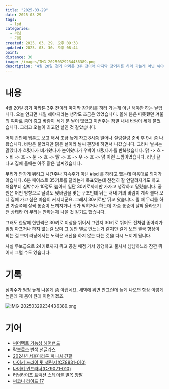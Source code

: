```yaml
---
title: "2025-03-29"
date: 2025-03-29
tags:
  - lsd
categories:
  - 러닝
  - 기록
created: 2025. 03. 29. 오후 09:38
updated: 2025. 03. 30. 오후 08:44
point:
distance: 30
image: /images/IMG-20250329234436389.png
description: "4월 20일 경기 마라톤 3주 전이라 마지막 장거리를 하러 가는게 아닌 해야만 하는 날입니다. 오늘 안되면 내일 해야지라는 생각도 조금은 있었습니다. 올해 봄은 따뜻했던 겨울의 여파로 좀더 춥고 바람이 세게 분 날이 많았고 이번주는 정말 내내 바람이 세게 불었습니다. 그리고 오늘이 최고"
---
```


# 내용

4월 20일 경기 마라톤 3주 전이라 마지막 장거리를 하러 가는게 아닌 해야만 하는 날입니다. 오늘 안되면 내일 해야지라는 생각도 조금은 있었습니다. 올해 봄은 따뜻했던 겨울의 여파로 좀더 춥고 바람이 세게 분 날이 많았고 이번주는 정말 내내 바람이 세게 불었습니다. 그리고 오늘이 최고인 날인 것 같았습니다.

어제 간만에 웹툰도 보고 해서 조금 늦게 자고 8시쯤 일어나 설렁설렁 준비 후 9시 쯤 나왔습니다. 바람은 불었지만 맑은 날이라 날씨 괜찮네 하면서 나갔습니다. 그러나 날씨는 맑았다가 흐렸다가 비가왔다가 눈이왔다가 우박이 내렸다가를 반복했습니다. 맑 -> 흐 -> 비 -> 흐 -> 눈 -> 흐 -> 맑 -> 흐 -> 우 -> 흐 -> 맑 이런 느낌이었습니다. 러닝 끝나고 집에 올때는 아주 맑은 날씨였습니다.

무리가 안가게 뛰려고 시간주나 지속주가 아닌 #lsd 를 하려고 했는데 마음대로 되지가 않습니다. 6분 페이스로 35키로를 달리는게 목표였는데 천천히 잘 안달려지기도 하고 처음부터 심박수가 10정도 높아서 일단 30키로까지만 가자고 생각하고 달렸습니다. 공원은 어떤 방향으로 달려도 맞바람을 맞는 구조인데 뛰는 내내 거의 바람이 계속 불다 보니 집에 가고 싶은 마음이 커지더군요. 그래서 30키로만 뛰고 왔습니다. 뛸 때 무리를 하면 가슴쪽에 살짝 통증이 느껴지거나 귀가 막히거나 하는데 가슴 통증이 살짝 올라오기 전 상태라 더 무리는 안하는게 나을 것 같기도 했습니다.

그래도 한달에 한번씩은 30키로 이상을 뛰어서 그런지 30키로 뛰어도 전처럼 종아리가 엄청 아프거나 하지 않는걸 보며 그 동안 별로 안느는거 같지만 길게 보면 결국 향상이 되는 걸 보며 러닝에서는 노력은 배신을 하지 않는 다는 것을 다시 느끼게 됩니다.

사실 무보급으로 24키로까지 뛰고 공원 매점 가서 양갱하고 물사서 냠냠하느라 잠깐 뛰어서 그럴 수도 있습니다.

# 기록

심박수가 엄청 높게 나온게 좀 아쉽네요. 새벽에 뛰면 안그런데 늦게 나오면 항상 이렇게 높은데 제 몸이 원래 이런거겠죠.

![IMG-20250329234436389.png](/images/IMG-20250329234436389.png)

# 기어

- [써머텍트 기능성 헤어밴드](/posts/써머텍트-기능성-헤어밴드)
- [락브로스 변색 선글라스](/posts/락브로스-변색-선글라스)
- [2024년 서울마라톤 피니셔 긴팔](/posts/2024년-서울마라톤-피니셔-긴팔)
- [나이키 드라이 핏 챌린저(CZ8831-010)](/posts/나이키-드라이-핏-챌린저(cz8831-010))
- [나이키 윈드러너(CZ9071-010)](/posts/나이키-윈드러너(cz9071-010))
- [러닝라이프 트랙션 스테이블 발목 양말](/posts/러닝라이프-트랙션-스테이블-발목-양말)
- [써코니 라이드 17](/posts/써코니-라이드-17)
